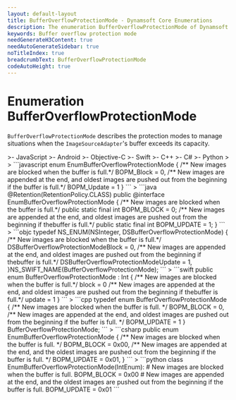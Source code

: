 ```yaml
---
layout: default-layout
title: BufferOverflowProtectionMode - Dynamsoft Core Enumerations
description: The enumeration BufferOverflowProtectionMode of Dynamsoft Core describes the protection modes when the buffer of ImageSourceAdapter is overflow.
keywords: Buffer overflow protection mode 
needGenerateH3Content: true
needAutoGenerateSidebar: true
noTitleIndex: true
breadcrumbText: BufferOverflowProtectionMode
codeAutoHeight: true
---
```


# Enumeration BufferOverflowProtectionMode

`BufferOverflowProtectionMode` describes the protection modes to manage situations when the `ImageSourceAdapter`'s buffer exceeds its capacity. 

<div class="sample-code-prefix template2"></div>
   >- JavaScript
   >- Android
   >- Objective-C
   >- Swift
   >- C++
   >- C#
   >- Python
   >
>
```javascript
enum EnumBufferOverflowProtectionMode {
   /** New images are blocked when the buffer is full.*/
   BOPM_Block = 0,
   /** New images are appended at the end, and oldest images are pushed out from the beginning if the buffer is full.*/
   BOPM_Update = 1
}
```
>
```java
@Retention(RetentionPolicy.CLASS)
public @interface EnumBufferOverflowProtectionMode
{
   /** New images are blocked when the buffer is full.*/
   public static final int BOPM_BLOCK = 0;
   /** New images are appended at the end, and oldest images are pushed out from the beginning if thebuffer is full.*/
   public static final int BOPM_UPDATE = 1;
}
```
>
```objc
typedef NS_ENUM(NSInteger, DSBufferOverflowProtectionMode)
{
   /** New images are blocked when the buffer is full.*/
   DSBufferOverflowProtectionModeBlock = 0,
   /** New images are appended at the end, and oldest images are pushed out from the beginning if thebuffer is full.*/
   DSBufferOverflowProtectionModeUpdate = 1,
}NS_SWIFT_NAME(BufferOverflowProtectionMode);
```
>
```swift
public enum BufferOverflowProtectionMode : Int
{
   /** New images are blocked when the buffer is full.*/
   block = 0
   /** New images are appended at the end, and oldest images are pushed out from the beginning if thebuffer is full.*/
   update = 1
}
```
>
```cpp
typedef enum BufferOverflowProtectionMode
{
   /** New images are blocked when the buffer is full. */
   BOPM_BLOCK = 0,
   /** New images are appended at the end, and oldest images are pushed out from the beginning if the buffer is full. */
   BOPM_UPDATE = 1
} BufferOverflowProtectionMode;
```
>
```csharp
public enum EnumBufferOverflowProtectionMode
{
    /** New images are blocked when the buffer is full. */
    BOPM_BLOCK = 0x00,
    /** New images are appended at the end, and the oldest images are pushed out from the beginning if the buffer is full. */
    BOPM_UPDATE = 0x01,
}
```
>
```python
class EnumBufferOverflowProtectionMode(IntEnum):
    # New images are blocked when the buffer is full. 
    BOPM_BLOCK = 0x00
    # New images are appended at the end, and the oldest images are pushed out from the beginning if the buffer is full. 
    BOPM_UPDATE = 0x01
```
